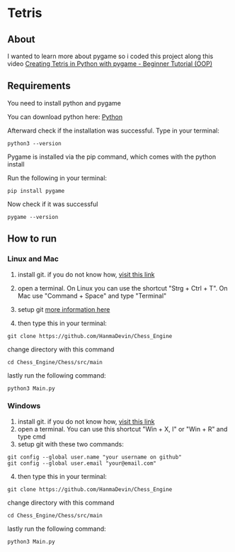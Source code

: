 # Tetris

## About

I wanted to learn more about pygame so i coded this project along this video [Creating Tetris in Python with pygame - Beginner Tutorial (OOP)](https://www.youtube.com/watch?v=nF_crEtmpBo&list=PLL2BWxmABAEWWAVatURFXHy2-jrh2IBfa)

## Requirements

You need to install python and pygame

You can download python here:
[Python](https://www.python.org/downloads/)

Afterward check if the installation was successful. Type in your terminal:

```shell
python3 --version
```

Pygame is installed via the pip command, which comes 
with the python install

Run the following in your terminal:

```shell
pip install pygame
```

Now check if it was successful

```shell
pygame --version
```

## How to run

### Linux and Mac

1. install git. if you do not know how, [visit this link](https://git-scm.com/book/en/v2/Getting-Started-Installing-Git)
2. open a terminal. On Linux you can use the shortcut "Strg + Ctrl + T". On Mac use "Command + Space" and type "Terminal"
3. setup git [more information here](https://git-scm.com/book/en/v2/Getting-Started-First-Time-Git-Setup)

4. then type this in your terminal:

```shell
git clone https://github.com/HanmaDevin/Chess_Engine

```

change directory with this command

```shell
cd Chess_Engine/Chess/src/main
```

lastly run the following command:

```shell
python3 Main.py 
```

### Windows

1. install git. if you do not know how, [visit this link](https://git-scm.com/book/en/v2/Getting-Started-Installing-Git)
2. open a terminal. You can use this shortcut "Win + X, I" or "Win + R" and type cmd
3. setup git with these two commands:

```shell
git config --global user.name "your username on github"
git config --global user.email "your@email.com"
```

4. then type this in your terminal:

```shell
git clone https://github.com/HanmaDevin/Chess_Engine
```

change directory with this command

```shell
cd Chess_Engine/Chess/src/main
```

lastly run the following command:

```shell
python3 Main.py
```